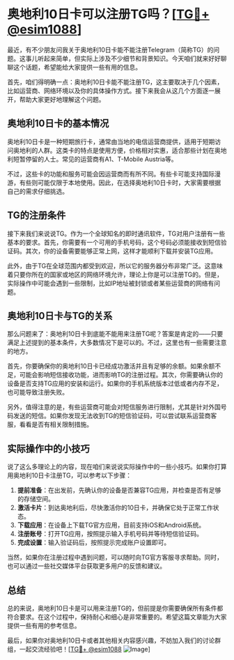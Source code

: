 # 奥地利10日卡可以注册TG吗？[[TG💪+ @esim1088](https://t.me/s/esim1088)]

最近，有不少朋友问我关于奥地利10日卡能不能注册Telegram（简称TG）的问题。这事儿听起来简单，但实际上涉及不少细节和背景知识。今天咱们就来好好聊聊这个话题，希望能给大家提供一些有用的信息。

首先，咱们得明确一点：奥地利10日卡能不能注册TG，这主要取决于几个因素，比如运营商、网络环境以及你的具体操作方式。接下来我会从这几个方面逐一展开，帮助大家更好地理解这个问题。

## 奥地利10日卡的基本情况

奥地利10日卡是一种短期旅行卡，通常由当地的电信运营商提供，适用于短期访问奥地利的人群。这类卡的特点是使用方便，价格相对实惠，适合那些计划在奥地利短暂停留的人士。常见的运营商有A1、T-Mobile Austria等。

不过，这些卡的功能和服务可能会因运营商而有所不同。有些卡可能支持国际漫游，有些则可能仅限于本地使用。因此，在选择奥地利10日卡时，大家需要根据自己的需求仔细挑选。

## TG的注册条件

接下来我们来说说TG。作为一个全球知名的即时通讯软件，TG对用户注册有一些基本的要求。首先，你需要有一个可用的手机号码，这个号码必须能接收到短信验证码。其次，你的设备需要能够正常上网，这样才能顺利下载并安装TG应用。

此外，由于TG在全球范围内都受到欢迎，所以它的服务器分布非常广泛。这意味着只要你所在的国家或地区的网络环境允许，理论上你是可以注册TG的。但是，实际操作中可能会遇到一些限制，比如IP地址被封锁或者某些运营商的网络有问题。

## 奥地利10日卡与TG的关系

那么问题来了：奥地利10日卡到底能不能用来注册TG呢？答案是肯定的——只要满足上述提到的基本条件，大多数情况下是可以的。不过，这里也有一些需要注意的地方。

首先，你要确保你的奥地利10日卡已经成功激活并且有足够的余额。如果余额不足，可能会影响短信接收功能，进而影响TG的注册过程。其次，你需要确认你的设备是否支持TG应用的安装和运行。如果你的手机系统版本过低或者内存不足，也可能导致注册失败。

另外，值得注意的是，有些运营商可能会对短信服务进行限制，尤其是针对外国号码发送的短信。如果你发现无法收到TG的短信验证码，可以尝试联系运营商客服，看看是否有相关限制措施。

## 实际操作中的小技巧

说了这么多理论上的内容，现在咱们来说说实际操作中的一些小技巧。如果你打算用奥地利10日卡注册TG，可以参考以下步骤：

1. **提前准备**：在出发前，先确认你的设备是否兼容TG应用，并检查是否有足够的存储空间。
2. **激活卡片**：到达奥地利后，尽快激活你的10日卡，并确保它处于正常工作状态。
3. **下载应用**：在设备上下载TG官方应用，目前支持iOS和Android系统。
4. **注册账号**：打开TG应用，按照提示输入手机号码并等待短信验证码。
5. **完成设置**：输入验证码后，按照提示完成账户设置即可。

当然，如果你在注册过程中遇到问题，可以随时向TG官方客服寻求帮助。同时，也可以通过一些社交媒体平台获取更多用户的反馈和建议。

## 总结

总的来说，奥地利10日卡是可以用来注册TG的，但前提是你需要确保所有条件都符合要求。在这个过程中，保持耐心和细心是非常重要的。希望这篇文章能为大家提供一些有用的参考信息。

最后，如果你对奥地利10日卡或者其他相关内容感兴趣，不妨加入我们的讨论群组，一起交流经验吧！[[TG💪+ @esim1088](https://t.me/s/esim1088) ![Image](https://i.postimg.cc/4NQfJmqS/Snipaste-2025-05-13-00-14-12.png)]